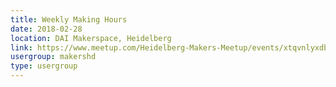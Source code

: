 ```yaml
---
title: Weekly Making Hours
date: 2018-02-28
location: DAI Makerspace, Heidelberg
link: https://www.meetup.com/Heidelberg-Makers-Meetup/events/xtqvnlyxdblc/
usergroup: makershd
type: usergroup
---
```

